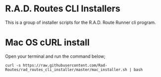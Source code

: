 # R.A.D. Routes CLI Installers
This is a group of installer scripts for the R.A.D. Route Runner cli program.

# Mac OS cURL install
Open your terminal and run the command below;
```
curl -s https://raw.githubusercontent.com/Rad-Routes/rad_routes_cli_installer/master/mac_installer.sh | bash
```
